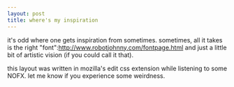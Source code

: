 ```yaml
--- 
layout: post
title: where's my inspiration
---
```

it's odd where one gets inspiration from sometimes.  sometimes, all it takes is the right "font":http://www.robotjohnny.com/fontpage.html and just a little bit of artistic vision (if you could call it that).

this layout was written in mozilla's edit css extension while listening to some NOFX.  let me know if you experience some weirdness.
